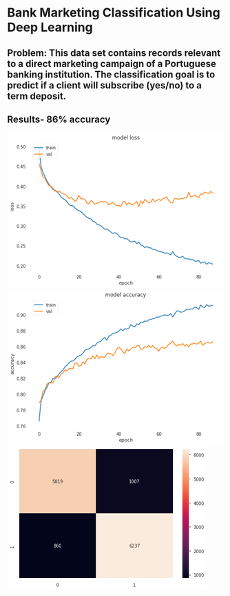 # Bank Marketing Classification Using Deep Learning

## Problem: This data set contains records relevant to a direct marketing campaign of a Portuguese banking institution. The classification goal is to predict if a client will subscribe (yes/no) to a term deposit.

## Results- 86% accuracy

![Loss](https://github.com/shreyas-jk/Bank-Marketing-ANN-Classification-DL/blob/main/images/1.png)
![Accuracy](https://github.com/shreyas-jk/Bank-Marketing-ANN-Classification-DL/blob/main/images/2.png)
![Confusion Matrix](https://github.com/shreyas-jk/Bank-Marketing-ANN-Classification-DL/blob/main/images/3.png)
